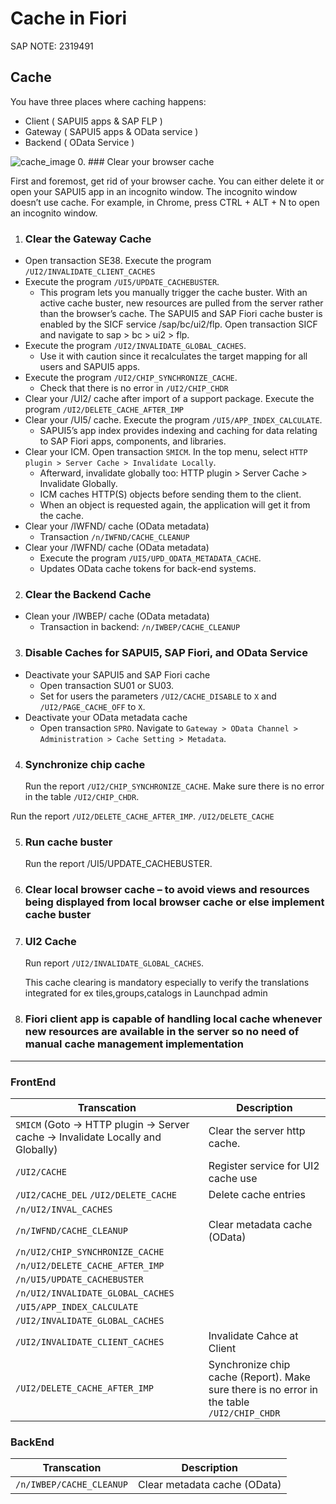 # Cache in Fiori

SAP NOTE: 2319491

## Cache

You have three places where caching happens: 
* Client ( SAPUI5 apps & SAP FLP )
* Gateway ( SAPUI5 apps & OData service )
* Backend ( OData Service )

![cache_image](./images/sapui5_sap_fiori_odata_cache.jpg)
0. ### Clear your browser cache 

First and foremost, get rid of your browser cache. You can either delete it or open your SAPUI5 app in an incognito window. The incognito window doesn’t use cache. For example, in Chrome, press CTRL + ALT + N to open an incognito window.

1. ### Clear the Gateway Cache
* Open transaction SE38. Execute the program ```/UI2/INVALIDATE_CLIENT_CACHES```
* Execute the program ```/UI5/UPDATE_CACHEBUSTER```.
  * This program lets you manually trigger the cache buster. With an active cache buster, new resources are pulled from the server rather than the browser’s cache. The SAPUI5 and SAP Fiori cache buster is enabled by the SICF service /sap/bc/ui2/flp. Open transaction SICF and navigate to sap > bc > ui2 > flp.
* Execute the program ```/UI2/INVALIDATE_GLOBAL_CACHES```.
  * Use it with caution since it recalculates the target mapping for all users and SAPUI5 apps.
* Execute the program ```/UI2/CHIP_SYNCHRONIZE_CACHE```.
  * Check that there is no error in ```/UI2/CHIP_CHDR```
* Clear your /UI2/ cache after import of a support package. Execute the program ```/UI2/DELETE_CACHE_AFTER_IMP```
* Clear your /UI5/ cache. Execute the program ```/UI5/APP_INDEX_CALCULATE```.
  * SAPUI5’s app index provides indexing and caching for data relating to SAP Fiori apps, components, and libraries.
* Clear your ICM.  Open transaction ```SMICM```. In the top menu, select ```HTTP plugin > Server Cache > Invalidate Locally```.
  * Afterward, invalidate globally too: HTTP plugin > Server Cache > Invalidate Globally. 
  * ICM caches HTTP(S) objects before sending them to the client. 
  * When an object is requested again, the application will get it from the cache.
* Clear your /IWFND/ cache (OData metadata)
  * Transaction ```/n/IWFND/CACHE_CLEANUP```
* Clear your /IWFND/ cache (OData metadata)
  * Execute the program ```/UI5/UPD_ODATA_METADATA_CACHE```.
  * Updates OData cache tokens for back-end systems.


2. ### Clear the Backend Cache
* Clean your /IWBEP/ cache (OData metadata)
  * Transaction in backend: ```/n/IWBEP/CACHE_CLEANUP```



3. ### Disable Caches for SAPUI5, SAP Fiori, and OData Service
* Deactivate your SAPUI5 and SAP Fiori cache
  * Open transaction SU01 or SU03. 
  * Set for users the parameters ```/UI2/CACHE_DISABLE``` to ```X``` and ```/UI2/PAGE_CACHE_OFF``` to ```X```.
* Deactivate your OData metadata cache
  * Open transaction ```SPRO```. Navigate to ```Gateway > OData Channel > Administration > Cache Setting > Metadata```.


4. ### Synchronize chip cache
   Run the report ```/UI2/CHIP_SYNCHRONIZE_CACHE```. Make sure there is no error in the table ```/UI2/CHIP_CHDR```.

Run the report ```/UI2/DELETE_CACHE_AFTER_IMP```. ```/UI2/DELETE_CACHE ```

5. ### Run cache buster
   Run the report /UI5/UPDATE_CACHEBUSTER.

6. ### Clear local browser cache – to avoid views and resources being displayed from local browser cache or else implement cache buster
   
7. ### UI2 Cache

   Run report ```/UI2/INVALIDATE_GLOBAL_CACHES```. 

    This cache clearing is mandatory especially to verify the translations integrated for ex tiles,groups,catalogs in Launchpad admin

8. ### Fiori client app is capable of handling local cache whenever new resources are available in the server so no need of manual cache management implementation



-----


### FrontEnd

| Transcation                                                                          | Description                        |
|--------------------------------------------------------------------------------------|------------------------------------|
| ``` SMICM ``` (Goto -> HTTP plugin -> Server cache -> Invalidate Locally and Globally) | Clear the server http cache.       |
| ``` /UI2/CACHE ```                                                                   | Register service for UI2 cache use |
| ``` /UI2/CACHE_DEL ```  ```/UI2/DELETE_CACHE```                                                             | Delete cache entries               |
| ``` /n/UI2/INVAL_CACHES ```                                                          ||
| ``` /n/IWFND/CACHE_CLEANUP ```                                                       | Clear metadata cache (OData)       |
| ``` /n/UI2/CHIP_SYNCHRONIZE_CACHE ```                                                ||
| ``` /n/UI2/DELETE_CACHE_AFTER_IMP ```                                                ||
| ``` /n/UI5/UPDATE_CACHEBUSTER ```                                                    ||
| ``` /n/UI2/INVALIDATE_GLOBAL_CACHES ```                                              ||
| ``` /UI5/APP_INDEX_CALCULATE ```                                                     |                                    |
| ``` /UI2/INVALIDATE_GLOBAL_CACHES ```                                                |                                    |
| ``` /UI2/INVALIDATE_CLIENT_CACHES ```                                                | Invalidate Cahce at Client         |
| ```/UI2/DELETE_CACHE_AFTER_IMP```                                                    | Synchronize chip cache (Report). Make sure there is no error in the table ```/UI2/CHIP_CHDR```  |


### BackEnd

| Transcation                 | Description                  |
|-----------------------------|------------------------------|
| ``` /n/IWBEP/CACHE_CLEANUP ``` | Clear metadata cache (OData) |
